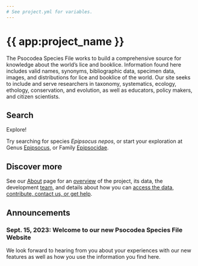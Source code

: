 ```yaml
---
# See project.yml for variables.
---
```


# {{ app:project_name }}
The Psocodea Species File works to build a comprehensive source for knowledge about the world’s lice and booklice. Information found here includes valid names, synonyms, bibliographic data, specimen data, images, and distributions for lice and booklice of the world. Our site seeks to include and serve researchers in taxonomy, systematics, ecology, ethology, conservation, and evolution, as well as educators, policy makers, and citizen scientists.

## Search

<autocomplete-otu class="w-80 place-content-center" placeholder="Search by taxon name"/>

Explore!

Try searching for species _Epipsocus nepos_, or start your exploration at Genus [Epipsocus]({{app:project_url}}/otu/871679/overview),  or Family [Epipsocidae]({{app:project_url}}/otu/871605/overview).


## Discover more
See our [About](about) page for an [overview](about#overview) of the project, its data, the development [team](about#project-development-and-maintenance), and details about how you can [access the data, contribute, contact us, or get help](about#contribute-or-get-help). 

## Announcements

### Sept. 15, 2023: Welcome to our new Psocodea Species File Website
<p>We look forward to hearing from you about your experiences with our new features as well as how you use the information you find here.</p>
